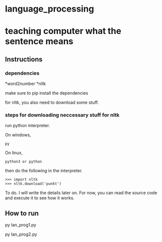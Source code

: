 # language_processing

# teaching computer what the sentence means

## Instructions

### dependencies
*word2number
*nltk

make sure to pip install the dependencies

for nltk, you also need to download some stuff. 

### steps for downloading neccessary stuff for nltk

run python interpreter.

On windows,
```
py
```
On linux,
```
python3 or python
```

then do the following in the interpreter.
```
>>> import nltk
>>> nltk.download('punkt')
```

To do. I will write the details later on. For now, you can read the source code and execute it to see how it works.

## How to run

py lan_prog1.py

py lan_prog2.py


